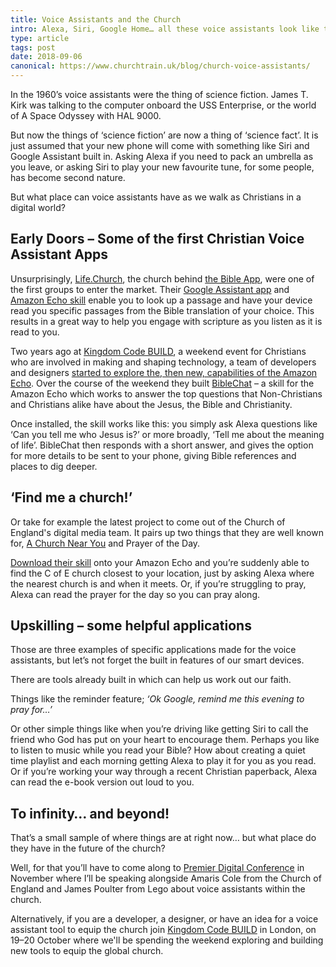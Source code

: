 ```yaml
---
title: Voice Assistants and the Church
intro: Alexa, Siri, Google Home… all these voice assistants look like they are here to stay. But do they have a place within the church?
type: article
tags: post
date: 2018-09-06
canonical: https://www.churchtrain.uk/blog/church-voice-assistants/
---
```


In the 1960’s voice assistants were the thing of science fiction. James T. Kirk was talking to the computer onboard the USS Enterprise, or the world of A Space Odyssey with HAL 9000.

But now the things of ‘science fiction’ are now a thing of ‘science fact’. It is just assumed that your new phone will come with something like Siri and Google Assistant built in. Asking Alexa if you need to pack an umbrella as you leave, or asking Siri to play your new favourite tune, for some people, has become second nature.

But what place can voice assistants have as we walk as Christians in a digital world?

## Early Doors – Some of the first Christian Voice Assistant Apps

Unsurprisingly, [Life.Church](https://www.life.church/), the church behind [the Bible App](https://www.youversion.com/the-bible-app/), were one of the first groups to enter the market. Their [Google Assistant app](https://www.youversion.com/the-bible-app/bible-for-voice/bible-app-for-voice-on-google-assistant/) and [Amazon Echo skill](https://www.youversion.com/the-bible-app/bible-for-voice/bible-app-for-voice-on-amazon-alexa/) enable you to look up a passage and have your device read you specific passages from the Bible translation of your choice. This results in a great way to help you engage with scripture as you listen as it is read to you.

Two years ago at [Kingdom Code BUILD](https://www.kingdomcode.org.uk/build), a weekend event for Christians who are involved in making and shaping technology, a team of developers and designers [started to explore the, then new, capabilities of the Amazon Echo](https://onesheep.org/biblechat/). Over the course of the weekend they built [BibleChat](https://biblech.at/) – a skill for the Amazon Echo which works to answer the top questions that Non-Christians and Christians alike have about the Jesus, the Bible and Christianity.

Once installed, the skill works like this: you simply ask Alexa questions like ‘Can you tell me who Jesus is?’ or more broadly, ‘Tell me about the meaning of life’. BibleChat then responds with a short answer, and gives the option for more details to be sent to your phone, giving Bible references and places to dig deeper.

## ‘Find me a church!’

Or take for example the latest project to come out of the Church of England's digital media team. It pairs up two things that they are well known for, [A Church Near You](https://www.achurchnearyou.com/) and Prayer of the Day.

[Download their skill](https://www.amazon.co.uk/dp/B07D17NLFL) onto your Amazon Echo and you’re suddenly able to find the C of E church closest to your location, just by asking Alexa where the nearest church is and when it meets. Or, if you’re struggling to pray, Alexa can read the prayer for the day so you can pray along.

## Upskilling – some helpful applications

Those are three examples of specific applications made for the voice assistants, but let’s not forget the built in features of our smart devices.

There are tools already built in which can help us work out our faith.

Things like the reminder feature; _‘Ok Google, remind me this evening to pray for…’_

Or other simple things like when you’re driving like getting Siri to call the friend who God has put on your heart to encourage them. Perhaps you like to listen to music while you read your Bible? How about creating a quiet time playlist and each morning getting Alexa to play it for you as you read. Or if you’re working your way through a recent Christian paperback, Alexa can read the e-book version out loud to you.

## To infinity… and beyond!

That’s a small sample of where things are at right now… but what place do they have in the future of the church?

Well, for that you’ll have to come along to [Premier Digital Conference](https://www.premierdigital.info/conference) in November where I’ll be speaking alongside Amaris Cole from the Church of England and James Poulter from Lego about voice assistants within the church.

Alternatively, if you are a developer, a designer, or have an idea for a voice assistant tool to equip the church join [Kingdom Code BUILD](https://www.kingdomcode.org.uk/build) in London, on 19–20 October where we'll be spending the weekend exploring and building new tools to equip the global church.
